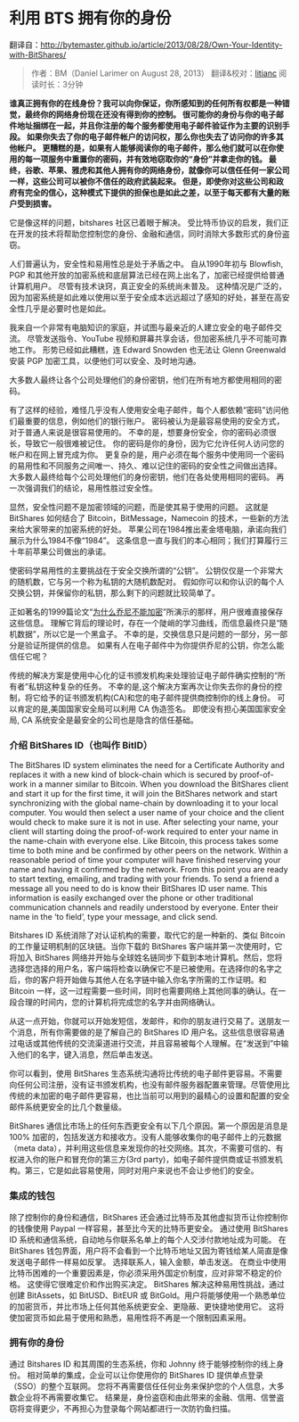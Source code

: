 # 利用 BTS 拥有你的身份
翻译自：http://bytemaster.github.io/article/2013/08/28/Own-Your-Identity-with-BitShares/

> 作者：BM（Daniel Larimer on  August 28, 2013）
> 翻译&校对：[litianc](https://twitter.com/BJTUTC)
> 阅读时长：3分钟

**谁真正拥有你的在线身份？我可以向你保证，你所感知到的任何所有权都是一种错觉，最终你的网络身份现在还没有得到你的控制。
很可能你的身份与你的电子邮件地址捆绑在一起，并且你注册的每个服务都使用电子邮件验证作为主要的识别手段。
如果你失去了你的电子邮件帐户的访问权，那么你也失去了访问你的许多其他帐户。
更糟糕的是，如果有人能够阅读你的电子邮件，那么他们就可以在你使用的每一项服务中重置你的密码，并有效地窃取你的“身份”并拿走你的钱。
最终，谷歌、苹果、雅虎和其他人拥有你的网络身份，就像你可以信任任何一家公司一样，这些公司可以被你不信任的政府武装起来。
但是，即使你对这些公司和政府有完全的信心，这种模式下提供的担保也是如此之差，以至于每天都有大量的账户受到损害。**

它是像这样的问题，bitshares 社区已着眼于解决。
受比特币协议的启发，我们正在开发的技术将帮助您控制您的身份、金融和通信，同时消除大多数形式的身份盗窃。

人们普遍认为，安全性和易用性总是处于矛盾之中。
自从1990年初与 Blowfish, PGP 和其他开放的加密系统和底层算法已经在网上出名了，加密已经提供给普通计算机用户。
尽管有技术诀窍，真正安全的系统尚未普及。
这种情况是广泛的，因为加密系统是如此难以使用以至于安全成本远远超过了感知的好处，甚至在高安全性几乎是必要时也是如此。 

我来自一个非常有电脑知识的家庭，并试图与最亲近的人建立安全的电子邮件交流。
尽管发送指令、YouTube 视频和屏幕共享会话，但加密系统几乎不可能可靠地工作。
形势已经如此糟糕，连 Edward Snowden 也无法让 Glenn Greenwald 安装 PGP 加密工具，以便他们可以安全、及时地沟通。 

大多数人最终让各个公司处理他们的身份密钥，他们在所有地方都使用相同的密码。

有了这样的经验，难怪几乎没有人使用安全电子邮件，每个人都依赖“密码”访问他们最重要的信息，例如他们的银行账户。
密码被认为是最容易使用的安全方式，对于普通人来说是很容易使用的。
不幸的是，想要身份安全，你的密码必须很长，导致它一般很难被记住。
你的密码是你的身份，因为它允许任何人访问您的帐户和在网上冒充成为你。
更复杂的是，用户必须在每个服务中使用同一个密码的易用性和不同服务之间唯一、持久、难以记住的密码的安全性之间做出选择。
大多数人最终给每个公司处理他们的身份密钥，他们在各处使用相同的密码。
再一次强调我们的结论，易用性胜过安全性。 

显然，安全性问题不是加密领域的问题，而是使其易于使用的问题。
这就是 BitShares 如何结合了 Bitcoin，BitMessage，Namecoin 的技术，一些新的方法来给大家带来的加密系统的好处。
苹果公司在1984推出麦金塔电脑，承诺向我们展示为什么1984不像“1984”。
这条信息一直与我们的本心相同；我们打算履行三十年前苹果公司做出的承诺。 

使密码学易用性的主要挑战在于安全交换所谓的“公钥”。
公钥仅仅是一个非常大的随机数，它与另一个称为私钥的大随机数配对。
假如你可以和你认识的每个人交换公钥，并保留你的私钥，那么剩下的问题就比较简单了。

正如著名的1999篇论文“[为什么乔尼不能加密](http://www.gaudior.net/alma/johnny.pdf)”所演示的那样，用户很难直接保存这些信息。
理解它背后的理论时，存在一个陡峭的学习曲线，而信息最终只是“随机数据”，所以它是一个黑盒子。
不幸的是，交换信息只是问题的一部分，另一部分是验证所提供的信息。
如果有人在电子邮件中为你提供乔尼的公钥，你怎么能信任它呢？ 

传统的解决方案是使用中心化的证书颁发机构来处理验证电子邮件确实控制的“所有者”私钥这种复杂的任务。
不幸的是,这个解决方案再次让你失去你的身份的控制，将它给予的证书颁发机构(CA)和您的电子邮件提供商控制你的线上身份。
可以肯定的是,美国国家安全局可以利用 CA 伪造签名。
即使没有担心美国国家安全局, CA 系统安全是最安全的公司也是隐含的信任基础。

### 介绍 BitShares ID（也叫作 BitID）

The BitShares ID system eliminates the need for a Certificate Authority and replaces it with a new kind of block-chain which is secured by proof-of-work in a manner similar to Bitcoin. When you download the BitShares client and start it up for the first time, it will join the BitShares network and start synchronizing with the global name-chain by downloading it to your local computer. You would then select a user name of your choice and the client would check to make sure it is not in use. After selecting your name, your client will starting doing the proof-of-work required to enter your name in the name-chain with everyone else. Like Bitcoin, this process takes some time to both mine and be confirmed by other peers on the network. Within a reasonable period of time your computer will have finished reserving your name and having it confirmed by the network.
From this point you are ready to start texting, emailing, and trading with your friends. To send a friend a message all you need to do is know their BitShares ID user name. This information is easily exchanged over the phone or other traditional communication channels and readily understood by everyone. Enter their name in the ‘to field’, type your message, and click send.

Bitshares ID 系统消除了对认证机构的需要，取代它的是一种新的、类似 Bitcoin 的工作量证明机制的区块链。当你下载的 BitShares 客户端并第一次使用时，它将加入 BitShares 网络并开始与全球姓名链同步下载到本地计算机。然后，您将选择您选择的用户名，客户端将检查以确保它不是已被使用。在选择你的名字之后，你的客户将开始做与其他人在名字链中输入你名字所需的工作证明。和 Bitcoin 一样，这一过程需要一些时间，同时也需要网络上其他同事的确认。在一段合理的时间内，您的计算机将完成您的名字并由网络确认。        

从这一点开始，你就可以开始发短信，发邮件，和你的朋友进行交易了。送朋友一个消息，所有你需要做的是了解自己的 BitShares ID 用户名。这些信息很容易通过电话或其他传统的交流渠道进行交流，并且容易被每个人理解。在“发送到”中输入他们的名字，键入消息，然后单击发送。 

你可以看到，使用 BitShares 生态系统沟通将比传统的电子邮件更容易。不需要向任何公司注册，没有证书颁发机构，也没有邮件服务器配置来管理。尽管使用比传统的未加密的电子邮件更容易，也比当前可以用到的最精心的设置和配置的安全邮件系统更安全的比几个数量级。 

BitShares 通信比市场上的任何东西更安全有以下几个原因。第一个原因是消息是 100% 加密的，包括发送方和接收方。没有人能够收集你的电子邮件上的元数据（meta data），并利用这些信息来发现你的社交网络。其次，不需要可信的、有权进入你的账户和冒充你的第三方(3rd party)，如电子邮件提供商或证书颁发机构。第三，它是如此容易使用，同时对用户来说也不会让步他们的安全。 

### 集成的钱包

除了控制你的身份和通信，BitShares 还会通过比特币及其他虚拟货币让你控制你的钱像使用 Paypal 一样容易，甚至比今天的比特币更安全。
通过使用 BitShares ID 系统和通信系统，自动地与你联系名单上的每个人交涉付款地址成为可能。
在 BitShares 钱包界面，用户将不会看到一个比特币地址又因为寄钱给某人简直是像发送电子邮件一样易如反掌。
选择联系人，输入金额，单击发送。
在商业中使用比特币困难的一个重要因素是，你必须采用外国定价制度，应对非常不稳定的价格。
这使得它很难定价和作出购买决定。
BitShares 解决这种易用性挑战，通过创建 BitAssets，如 BitUSD、BitEUR 或 BitGold。用户将能够使用一个熟悉单位的加密货币，并比市场上任何其他系统更安全、更隐蔽、更快捷地使用它。
这将使加密货币如此易于使用和熟悉，易用性将不再是一个限制因素采用。 

### 拥有你的身份
通过 Bitshares ID 和其周围的生态系统，你和 Johnny 终于能够控制你的线上身份。
相对简单的集成，企业可以让你使用你的 BitShares ID 提供单点登录（SSO）的整个互联网。
您将不再需要信任任何业务来保护您的个人信息，大多数企业将不再需要收集它。
结果是，身份盗窃和由此带来的金融、信用、信誉盗窃将变得更少，不再担心为登录每个网站都进行一次防钓鱼扫描。


